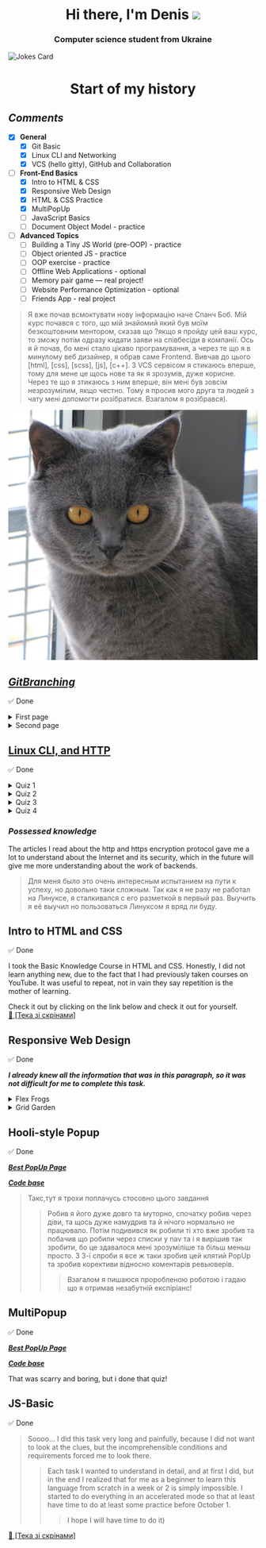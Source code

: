 
<h1 align="center">Hi there, I'm Denis</a>
<img src="https://github.com/blackcater/blackcater/raw/main/images/Hi.gif" height="32"/></h1>
<h3 align="center">Computer science student from Ukraine </h3>

![Jokes Card](https://readme-jokes.vercel.app/api)
<h1 align="center"> Start of my history </h1>

## *Comments*
  - [X] **General**
    - [X] Git Basic
    - [X] Linux CLI and Networking
    - [X] VCS (hello gitty), GitHub and Collaboration
  - [ ] **Front-End Basics**
    - [x] Intro to HTML & CSS
    - [x] Responsive Web Design
    - [x] HTML & CSS Practice
    - [x] MultiPopUp
    - [ ] JavaScript Basics
    - [ ] Document Object Model - practice
  - [ ] **Advanced Topics**
	 - [ ] Building a Tiny JS World (pre-OOP) - practice
	 - [ ] Object oriented JS - practice
	 - [ ] OOP exercise - practice
	 - [ ] Offline Web Applications - optional
	 - [ ] Memory pair game — real project!
	 - [ ] Website Performance Optimization - optional
	 - [ ] Friends App - real project

> Я вже почав всмоктувати нову інформацію наче Спанч Боб. Мій курс почався с того, що мій знайомий який був моїм безкоштовним ментором, сказав що ?якщо я пройду цей ваш курс, то зможу потім одразу кидати заяви на співбесіди в компанії. Ось я й почав, бо мені стало цікаво програмування, а через те що я в минулому веб дизайнер, я обрав саме Frontend. Вивчав до цього [html], [css], [scss], [js], [c++]. З VCS сервісом я стикаюсь вперше, тому для мене це щось нове та як я зрозумів, дуже корисне. Через те що я зтикаюсь з ним вперше, він мені був зовсім незрозумілим, якщо
честно. Тому я просив мого друга та людей з чату мені допомогти розібратися. Взагалом я розібрався).

![kottan](/img/cat.jpg)

## [***GitBranching***](https://learngitbranching.js.org/)
:white_check_mark: Done
<details>
<summary>First page</summary>
<img src="0/lb1.png">
</details>
<details>
<summary>Second page</summary>
<img src="0/lb2.png">
</details>


## [Linux CLI, and HTTP](https://github.com/kottans/frontend/blob/2022_UA/tasks/linux-cli-http.md)
:white_check_mark: Done

<details>
<summary>Quiz 1</summary>
<img src="task_linux_cli/quiz1.png">
</details>

<details>
<summary>Quiz 2</summary>
<img src="task_linux_cli/quiz2.png">
</details>

<details>
<summary>Quiz 3</summary>
<img src="task_linux_cli/quiz3.png">
</details>

<details>
<summary>Quiz 4</summary>
<img src="task_linux_cli/quiz4.png">
</details>


### ***Possessed knowledge***
The articles I read about the http and https encryption protocol gave me a lot to understand about the Internet and its security, which in the future will give me more understanding about the work of backends.

> Для меня было это очень интересным испытанием на пути к успеху, но довольно таки сложным. Так как я не разу не работал на Линуксе, я сталкивался с его разметкой в первый раз. Выучить я её выучил но пользоваться Линуксом я вряд ли буду.

## Intro to HTML and CSS
:white_check_mark: Done

I took the Basic Knowledge Course in HTML and CSS. Honestly, I did not learn anything new, due to the fact that I had previously taken courses on YouTube. It was useful to repeat, not in vain they say repetition is the mother of learning.

Check it out by clicking on the link below and check it out for yourself.<br>
<a href="https://github.com/denismaysov/kottans-frontend/tree/master/task_html_css_intro"> :file_folder: [Тека зі скрінами]</a>

## Responsive Web Design
:white_check_mark: Done

 ***I already knew all the information that was in this paragraph, so it was not difficult for me to complete this task.***

<details>
<summary>Flex Frogs</summary>
<hr>
<img src="task_responsive_web_design/chrome_Dc1w2JSE7G.png">
</details>

<details>
<summary>Grid Garden</summary>
<hr>
<img src="task_responsive_web_design/chrome_eYdsWAoChB.png">
</details>

## Hooli-style Popup

:white_check_mark: Done

[***Best PopUp Page***](https://denismaysov.github.io/Hooli-PopUp/)

[***Code base***](https://github.com/denismaysov/Hooli-PopUp)
>Такс,тут я трохи поплачусь стосовно цього завдання
>>Робив я його дуже довго та муторно, спочатку робив через діви, та щось дуже намудрив та й нічого нормально не працювало. Потім подивився як робили ті хто вже зробив та побачив що робили через списки у nav та і я вирішив так зробити, бо це здавалося мені зрозуміліше та більш меньш просто. З 3-ї спроби я все ж таки зробив цей клятий PopUp та зробив корективи відносно коментарів ревьюверів.
>>> Взагалом я пишаюся проробленою роботою і гадаю що я отримав незабутній експіріанс!

## MultiPopup

:white_check_mark: Done

[***Best PopUp Page***](https://denismaysov.github.io/MultiPopUp/)

[***Code base***](https://github.com/denismaysov/MultiPopUp)

That was scarry and boring, but i done that quiz!

## JS-Basic

:white_check_mark: Done
>Soooo... I did this task very long and painfully, because I did not want to look at the clues, but the incomprehensible conditions and requirements forced me to look there.
>> Each task I wanted to understand in detail, and at first I did, but in the end I realized that for me as a beginner to learn this language from scratch in a week or 2 is simply impossible. I started to do everything in an accelerated mode so that at least have time to do at least some practice before October 1.
>>>I hope I will have time to do it)

<a href="https://github.com/denismaysov/kottans-frontend/tree/master/JS-basics"> :file_folder: [Тека зі скрінами]</a>

